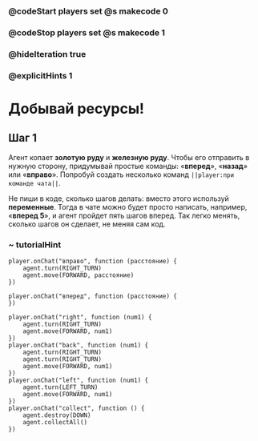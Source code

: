 ### @codeStart players set @s makecode 0
### @codeStop players set @s makecode 1

### @hideIteration true 
### @explicitHints 1


# Добывай ресурсы!

## Шаг 1
Агент копает **золотую руду** и **железную руду**. Чтобы его отправить в нужную сторону, придумывай простые команды: «**вперед**», «**назад**» или «**вправо**». Попробуй создать несколько команд ``||player:при команде чата||``.

Не пиши в коде, сколько шагов делать: вместо этого используй **переменные**. Тогда в чате можно будет просто написать, например, «**вперед 5**», и агент пройдет пять шагов вперед. Так легко менять, сколько шагов он сделает, не меняя сам код.

### ~ tutorialHint
```block
player.onChat("вправо", function (расстояние) {
    agent.turn(RIGHT_TURN)
    agent.move(FORWARD, расстояние)
})
```


```template
player.onChat("вперед", function (расстояние) {
})
```
```ghost
player.onChat("right", function (num1) {
    agent.turn(RIGHT_TURN)
    agent.move(FORWARD, num1)
})
player.onChat("back", function (num1) {
    agent.turn(RIGHT_TURN)
    agent.turn(RIGHT_TURN)
    agent.move(FORWARD, num1)
})
player.onChat("left", function (num1) {
    agent.turn(LEFT_TURN)
    agent.move(FORWARD, num1)
})
player.onChat("collect", function () {
    agent.destroy(DOWN)
    agent.collectAll()
})
```


